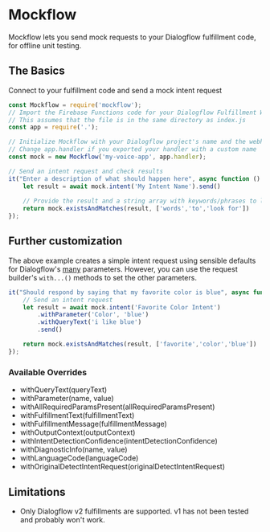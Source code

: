 # Mockflow
Mockflow lets you send mock requests to your Dialogflow fulfillment code, for offline unit testing.

## The Basics
Connect to your fulfillment code and send a mock intent request
```javascript
const Mockflow = require('mockflow');
// Import the Firebase Functions code for your Dialogflow Fulfillment Webhook
// This assumes that the file is in the same directory as index.js
const app = require('.');

// Initialize Mockflow with your Dialogflow project's name and the webhook handler
// Change app.handler if you exported your handler with a custom name
const mock = new Mockflow('my-voice-app', app.handler);

// Send an intent request and check results
it("Enter a description of what should happen here", async function () {
    let result = await mock.intent('My Intent Name').send()
    
    // Provide the result and a string array with keywords/phrases to look for in in the response
    return mock.existsAndMatches(result, ['words','to','look for'])
});
```

## Further customization
The above example creates a simple intent request using sensible defaults for Dialogflow's [many](https://dialogflow.com/docs/fulfillment#request) parameters. However, you can use the request builder's `with...()` methods to set the other parameters.
```javascript
it("Should respond by saying that my favorite color is blue", async function () {
    // Send an intent request
    let result = await mock.intent('Favorite Color Intent')
        .withParameter('Color', 'blue')
        .withQueryText('i like blue')
        .send()

    return mock.existsAndMatches(result, ['favorite','color','blue'])
});
```

### Available Overrides
* withQueryText(queryText)
* withParameter(name, value)
* withAllRequiredParamsPresent(allRequiredParamsPresent)
* withFulfillmentText(fulfillmentText)
* withFulfillmentMessage(fulfillmentMessage)
* withOutputContext(outputContext)
* withIntentDetectionConfidence(intentDetectionConfidence)
* withDiagnosticInfo(name, value)
* withLanguageCode(languageCode)
* withOriginalDetectIntentRequest(originalDetectIntentRequest)

## Limitations
* Only Dialogflow v2 fulfillments are supported. v1 has not been tested and probably won't work.
